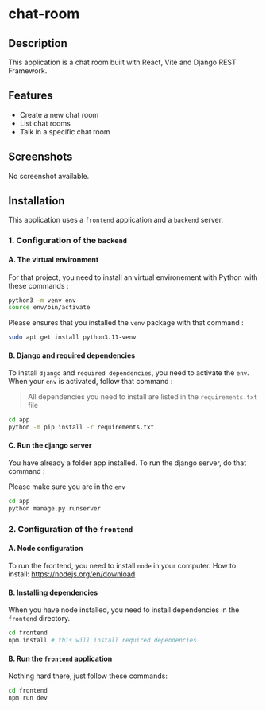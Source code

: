 # chat-room

## Description
This application is a chat room built with React, Vite and Django REST Framework.

## Features
- Create a new chat room
- List chat rooms
- Talk in a specific chat room

## Screenshots
No screenshot available.

## Installation
This application uses a `frontend` application and a `backend` server.

### 1. Configuration of the `backend`
#### A. The virtual environment

For that project, you need to install an virtual environement with Python with these commands :

```bash
python3 -m venv env
source env/bin/activate
```

Please ensures that you installed the `venv` package with that command :

```bash
sudo apt get install python3.11-venv
```

#### B. Django and required dependencies

To install `django` and `required dependencies`, you need to activate the `env`. When your `env` is activated, follow that command :

> All dependencies you need to install are listed in the `requirements.txt` file

```bash
cd app
python -m pip install -r requirements.txt
```

#### C. Run the django server

You have already a folder app installed. To run the django server, do that command :

Please make sure you are in the `env`

```bash
cd app
python manage.py runserver
```

### 2. Configuration of the `frontend`
#### A. Node configuration

To run the frontend, you need to install `node` in your computer.
How to install: https://nodejs.org/en/download

#### B. Installing dependencies

When you have node installed, you need to install dependencies in the `frontend` directory.

```bash
cd frontend
npm install # this will install required dependencies
```

#### B. Run the `frontend` application

Nothing hard there, just follow these commands:

```bash
cd frontend
npm run dev
```